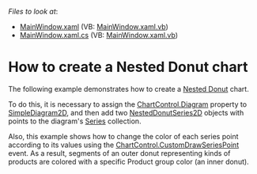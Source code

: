 <!-- default file list -->
*Files to look at*:

* [MainWindow.xaml](./CS/NestedDonutChart/MainWindow.xaml) (VB: [MainWindow.xaml.vb](./VB/NestedDonutChart/MainWindow.xaml.vb))
* [MainWindow.xaml.cs](./CS/NestedDonutChart/MainWindow.xaml.cs) (VB: [MainWindow.xaml.vb](./VB/NestedDonutChart/MainWindow.xaml.vb))
<!-- default file list end -->
# How to create a Nested Donut chart

The following example demonstrates how to create a [Nested Donut](https://docs.devexpress.com/WPF/17090/controls-and-libraries/charts-suite/chart-control/fundamentals/series-fundamentals/2d-series-types/pie-and-donut-series/nested-donut?p=netframework) chart. 

To do this, it is necessary to assign the [ChartControl.Diagram](https://docs.devexpress.com/WPF/DevExpress.Xpf.Charts.ChartControl.Diagram?p=netframework) property to [SimpleDiagram2D](https://docs.devexpress.com/WPF/DevExpress.Xpf.Charts.SimpleDiagram2D?p=netframework), and then add two [NestedDonutSeries2D](https://docs.devexpress.com/WPF/DevExpress.Xpf.Charts.NestedDonutSeries2D?p=netframework) objects with points to the diagram's [Series](https://docs.devexpress.com/WPF/DevExpress.Xpf.Charts.Diagram.Series?p=netframework) collection.

Also, this example shows how to change the color of each series point according to its values using the [ChartControl.CustomDrawSeriesPoint](https://docs.devexpress.com/WPF/DevExpress.Xpf.Charts.ChartControl.CustomDrawSeriesPoint?p=netframework) event. As a result, segments of an outer donut representing kinds of products are colored with a specific Product group color (an inner donut).

